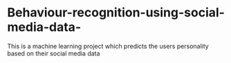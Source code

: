 # Behaviour-recognition-using-social-media-data-
This is a machine learning project which predicts the users personality based on their social media data
